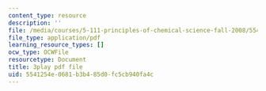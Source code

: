```yaml
---
content_type: resource
description: ''
file: /media/courses/5-111-principles-of-chemical-science-fall-2008/5541254e0681b3b485d0fc5cb940fa4c_Y9QVFYjiOIA.pdf
file_type: application/pdf
learning_resource_types: []
ocw_type: OCWFile
resourcetype: Document
title: 3play pdf file
uid: 5541254e-0681-b3b4-85d0-fc5cb940fa4c
---
```

